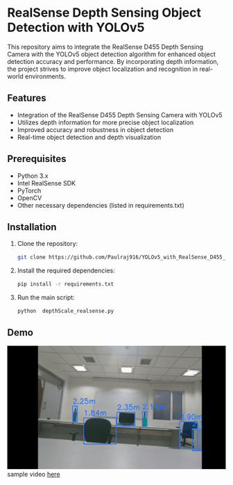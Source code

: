 # RealSense Depth Sensing Object Detection with YOLOv5

This repository aims to integrate the RealSense D455 Depth Sensing Camera with the YOLOv5 object detection algorithm for enhanced object detection accuracy and performance. By incorporating depth information, the project strives to improve object localization and recognition in real-world environments.

## Features

- Integration of the RealSense D455 Depth Sensing Camera with YOLOv5
- Utilizes depth information for more precise object localization
- Improved accuracy and robustness in object detection
- Real-time object detection and depth visualization

## Prerequisites

- Python 3.x
- Intel RealSense SDK
- PyTorch
- OpenCV
- Other necessary dependencies (listed in requirements.txt)

## Installation

1. Clone the repository:

   ```bash
   git clone https://github.com/Paulraj916/YOLOv5_with_RealSense_D455_Depth_Sensing.git
   ```
   
2. Install the required dependencies:

    ```bash
   pip install -r requirements.txt
    ```
    
3. Run the main script:

    ```bash
   python  depthScale_realsense.py
    ```
## Demo

![Demo of this project](view.gif)
sample video [here](https://youtu.be/FH7up4knf6w)

